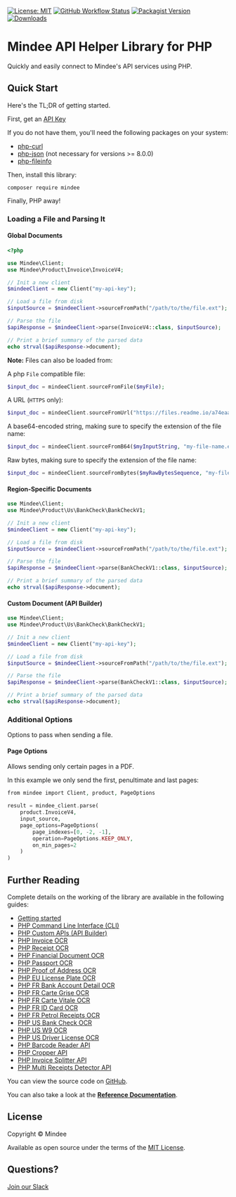 [![License: MIT](https://img.shields.io/github/license/mindee/mindee-api-php)](https://opensource.org/licenses/MIT) [![GitHub Workflow Status](https://img.shields.io/github/actions/workflow/status/mindee/mindee-api-php/test.yml)](https://github.com/mindee/mindee-api-php) [![Packagist Version](https://img.shields.io/packagist/dependency-v/mindee/mindee)](https://packagist.org/packages/mindee/mindee) [![Downloads](https://img.shields.io/packagist/dm/mindee/mindee)](https://packagist.org/packages/mindee/mindee)

# Mindee API Helper Library for PHP
Quickly and easily connect to Mindee's API services using PHP.

## Quick Start
Here's the TL;DR of getting started.

First, get an [API Key](https://developers.mindee.com/docs/create-api-key)

If you do not have them, you'll need the following packages on your system:
* [php-curl](https://www.php.net/manual/en/curl.installation.php)
* [php-json](https://www.php.net/manual/en/json.installation.php) (not necessary for versions >= 8.0.0)
* [php-fileinfo](https://www.php.net/manual/en/fileinfo.installation.php)

Then, install this library:
```shell
composer require mindee
```

Finally, PHP away!

### Loading a File and Parsing It

#### Global Documents
```php
<?php

use Mindee\Client;
use Mindee\Product\Invoice\InvoiceV4;

// Init a new client
$mindeeClient = new Client("my-api-key");

// Load a file from disk
$inputSource = $mindeeClient->sourceFromPath("/path/to/the/file.ext");

// Parse the file
$apiResponse = $mindeeClient->parse(InvoiceV4::class, $inputSource);

// Print a brief summary of the parsed data
echo strval($apiResponse->document);
```

**Note:** Files can also be loaded from:

A php `File` compatible file:
```php
$input_doc = mindeeClient.sourceFromFile($myFile);
```

A URL (`HTTPS` only):
```php
$input_doc = mindeeClient.sourceFromUrl("https://files.readme.io/a74eaa5-c8e283b-sample_invoice.jpeg");
```

A base64-encoded string, making sure to specify the extension of the file name:
```php
$input_doc = mindeeClient.sourceFromB64($myInputString, "my-file-name.ext");
```

Raw bytes, making sure to specify the extension of the file name:
```php
$input_doc = mindeeClient.sourceFromBytes($myRawBytesSequence, "my-file-name.ext");
```

#### Region-Specific Documents
```php
use Mindee\Client;
use Mindee\Product\Us\BankCheck\BankCheckV1;

// Init a new client
$mindeeClient = new Client("my-api-key");

// Load a file from disk
$inputSource = $mindeeClient->sourceFromPath("/path/to/the/file.ext");

// Parse the file
$apiResponse = $mindeeClient->parse(BankCheckV1::class, $inputSource);

// Print a brief summary of the parsed data
echo strval($apiResponse->document);
```

#### Custom Document (API Builder)

```php
use Mindee\Client;
use Mindee\Product\Us\BankCheck\BankCheckV1;

// Init a new client
$mindeeClient = new Client("my-api-key");

// Load a file from disk
$inputSource = $mindeeClient->sourceFromPath("/path/to/the/file.ext");

// Parse the file
$apiResponse = $mindeeClient->parse(BankCheckV1::class, $inputSource);

// Print a brief summary of the parsed data
echo strval($apiResponse->document);
```

### Additional Options
Options to pass when sending a file.

#### Page Options
Allows sending only certain pages in a PDF.

In this example we only send the first, penultimate and last pages:

```php
from mindee import Client, product, PageOptions

result = mindee_client.parse(
    product.InvoiceV4,
    input_source,
    page_options=PageOptions(
        page_indexes=[0, -2, -1],
        operation=PageOptions.KEEP_ONLY,
        on_min_pages=2
    )
)
```

## Further Reading
Complete details on the working of the library are available in the following guides:

* [Getting started](https://developers.mindee.com/docs/php-getting-started)
* [PHP Command Line Interface (CLI)](https://developers.mindee.com/docs/php-cli)
* [PHP Custom APIs (API Builder)](https://developers.mindee.com/docs/php-api-builder)
* [PHP Invoice OCR](https://developers.mindee.com/docs/php-invoice-ocr)
* [PHP Receipt OCR](https://developers.mindee.com/docs/php-receipt-ocr)
* [PHP Financial Document OCR](https://developers.mindee.com/docs/php-financial-document-ocr)
* [PHP Passport OCR](https://developers.mindee.com/docs/php-passport-ocr)
* [PHP Proof of Address OCR](https://developers.mindee.com/docs/php-proof-of-address-ocr)
* [PHP EU License Plate OCR](https://developers.mindee.com/docs/php-eu-license-plate-ocr)
* [PHP FR Bank Account Detail OCR](https://developers.mindee.com/docs/php-fr-bank-account-details-ocr)
* [PHP FR Carte Grise OCR](https://developers.mindee.com/docs/php-fr-carte-grise-ocr)
* [PHP FR Carte Vitale OCR](https://developers.mindee.com/docs/php-fr-carte-vitale-ocr)
* [PHP FR ID Card OCR](https://developers.mindee.com/docs/php-fr-id-card-ocr)
* [PHP FR Petrol Receipts OCR](https://developers.mindee.com/docs/php-fr-petrol-receipts-ocr)
* [PHP US Bank Check OCR](https://developers.mindee.com/docs/php-us-bank-checks-ocr)
* [PHP US W9 OCR](https://developers.mindee.com/docs/php-us-w9-ocr)
* [PHP US Driver License OCR](https://developers.mindee.com/docs/php-us-driver-license-ocr)
* [PHP Barcode Reader API](https://developers.mindee.com/docs/php-barcode-reader-api)
* [PHP Cropper API](https://developers.mindee.com/docs/php-cropper-api)
* [PHP Invoice Splitter API](https://developers.mindee.com/docs/php-invoice-splitter-api)
* [PHP Multi Receipts Detector API](https://developers.mindee.com/docs/php-multi-receipts-detector-api)

You can view the source code on [GitHub](https://github.com/mindee/mindee-api-php).

You can also take a look at the
**[Reference Documentation](https://mindee.github.io/mindee-api-php/)**.

## License
Copyright © Mindee

Available as open source under the terms of the [MIT License](https://opensource.org/licenses/MIT).

## Questions?
[Join our Slack](https://join.slack.com/t/mindee-community/shared_invite/zt-1jv6nawjq-FDgFcF2T5CmMmRpl9LLptw)
